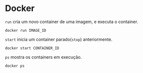 # Docker

`run` cria um novo container de uma imagem, e executa o container.
```
docker run IMAGE_ID
```

`start` inicia um container parado(`stop`) anteriormente.
```
docker start CONTAINER_ID
```


`ps` mostra os containers em execução.
```
docker ps
```